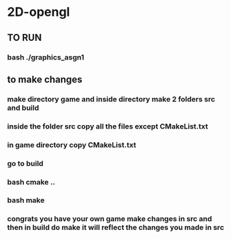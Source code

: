 # 2D-opengl
## TO RUN 
### bash ./graphics_asgn1

## to make changes
### make directory game and inside directory make 2 folders src and build
### inside the folder src copy all the files except CMakeList.txt 
### in game directory copy CMakeList.txt
### go to build 
### bash cmake ..
### bash make 
### congrats you have your own game make changes in src and then in build do make it will reflect the changes you made in src
